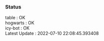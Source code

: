 ### Status


table : OK  
hogwarts : OK  
icy-bot : OK  
Latest Update : 2022-07-10 22:08:45.393408
